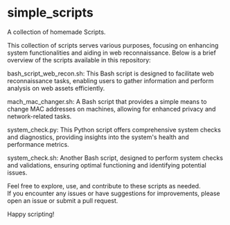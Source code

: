 # simple_scripts
A collection of homemade Scripts. 

This collection of scripts serves various purposes, focusing on enhancing system functionalities and aiding in web reconnaissance. Below is a brief overview of the scripts available in this repository:

bash_script_web_recon.sh: This Bash script is designed to facilitate web reconnaissance tasks, enabling users to gather information and perform analysis on web assets efficiently.

mach_mac_changer.sh: A Bash script that provides a simple means to change MAC addresses on machines, allowing for enhanced privacy and network-related tasks.

system_check.py: This Python script offers comprehensive system checks and diagnostics, providing insights into the system's health and performance metrics.

system_check.sh: Another Bash script, designed to perform system checks and validations, ensuring optimal functioning and identifying potential issues.

Feel free to explore, use, and contribute to these scripts as needed.  
If you encounter any issues or have suggestions for improvements, please open an issue or submit a pull request.

Happy scripting!
